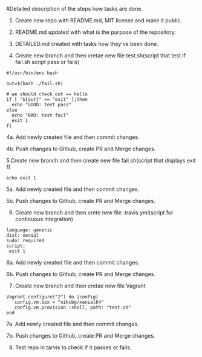 #Detailed description of the steps how tasks are done.

1. Create new repo  with README.md, MIT license and make it public.

2. README.md updated with what is the purpose of the repository. 

3. DETAILED.md created with tasks how they've been done.

4. Create new branch and then cretae new file test.sh(script that test if fail.sh script pass or fails)

```
#!/usr/bin/env bash

out=$(bash ./fail.sh)

# we should check out == hello
if [ "${out}" == "exit" ];then
  echo "GOOD: test pass"
else
  echo "BAD: test fail"
  exit 1
fi
```

4a. Add newly created file and then commit changes.

4b. Push changes to Github, create PR and Merge changes. 

5.Create new branch and then create new file fail.sh(script that displays exit 1)

```
echo exit 1
```
5a. Add newly created file and then commit changes.

5b. Push changes to Github, create PR and Merge changes. 

6. Create new branch and then crete new file .travis.yml(script for continuous integration)
```
language: generic
dist: xenial
sudo: required
script:
 exit 1
```

6a. Add newly created file and then commit changes.

6b. Push changes to Github, create PR and Merge changes. 


7. Create new branch and then cretae new file Vagrant
```
Vagrant.configure("2") do |config|
   config.vm.box = "nikcbg/xenial64"
   config.vm.provision :shell, path: "test.sh"
end
```

7a. Add newly created file and then commit changes.

7b. Push changes to Github, create PR and Merge changes. 

8. Test repo in tarvis to check if it passes or fails. 

